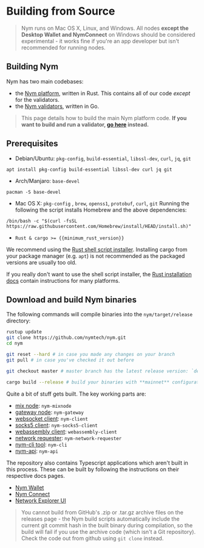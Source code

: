 # Building from Source

> Nym runs on Mac OS X, Linux, and Windows. All nodes **except the Desktop Wallet and NymConnect** on Windows should be considered experimental - it works fine if you're an app developer but isn't recommended for running nodes.

## Building Nym
Nym has two main codebases:

- the [Nym platform](https://github.com/nymtech/nym), written in Rust. This contains all of our code _except_ for the validators.
- the [Nym validators](https://github.com/nymtech/nyxd), written in Go.

> This page details how to build the main Nym platform code. **If you want to build and run a validator, [go here](../nodes/validator-setup.md) instead.**

## Prerequisites
- Debian/Ubuntu: `pkg-config`, `build-essential`, `libssl-dev`, `curl`, `jq`, `git`

```
apt install pkg-config build-essential libssl-dev curl jq git
```

- Arch/Manjaro: `base-devel`

```
pacman -S base-devel
```

- Mac OS X: `pkg-config` , `brew`, `openss1`, `protobuf`, `curl`, `git`
Running the following the script installs Homebrew and the above dependencies:

```
/bin/bash -c "$(curl -fsSL https://raw.githubusercontent.com/Homebrew/install/HEAD/install.sh)"
```

- `Rust & cargo >= {{minimum_rust_version}}`

We recommend using the [Rust shell script installer](https://www.rust-lang.org/tools/install). Installing cargo from your package manager (e.g. `apt`) is not recommended as the packaged versions are usually too old.

If you really don't want to use the shell script installer, the [Rust installation docs](https://forge.rust-lang.org/infra/other-installation-methods.html) contain instructions for many platforms.

## Download and build Nym binaries
The following commands will compile binaries into the `nym/target/release` directory:

```sh
rustup update
git clone https://github.com/nymtech/nym.git
cd nym

git reset --hard # in case you made any changes on your branch
git pull # in case you've checked it out before

git checkout master # master branch has the latest release version: `develop` will most likely be incompatible with deployed public networks

cargo build --release # build your binaries with **mainnet** configuration
```

Quite a bit of stuff gets built. The key working parts are:

* [mix node](../nodes/mix-node-setup.md): `nym-mixnode`
* [gateway node](../nodes/gateway-setup.md): `nym-gateway`
* [websocket client](https://nymtech.net/docs/clients/websocket-client.html): `nym-client`
* [socks5 client](https://nymtech.net/docs/clients/socks5-client.html): `nym-socks5-client`
* [webassembly client](https://nymtech.net/docs/clients/webassembly-client.html): `webassembly-client`
* [network requester](../nodes/network-requester-setup.md): `nym-network-requester`
* [nym-cli tool](https://nymtech.net/docs/tools/nym-cli.html): `nym-cli`
* [nym-api](../nodes/nym-api.md): `nym-api`

[//]: # (* [nymvisor]&#40;../nodes/nymvisor-upgrade.md&#41;: `nymvisor`)
 
The repository also contains Typescript applications which aren't built in this process. These can be built by following the instructions on their respective docs pages.
* [Nym Wallet](https://nymtech.net/docs/wallet/desktop-wallet.html)
* [Nym Connect](https://nymtech.net/developers/quickstart/nymconnect-gui.html)
* [Network Explorer UI](https://nymtech.net/docs/explorers/mixnet-explorer.html)

> You cannot build from GitHub's .zip or .tar.gz archive files on the releases page - the Nym build scripts automatically include the current git commit hash in the built binary during compilation, so the build will fail if you use the archive code (which isn't a Git repository). Check the code out from github using `git clone` instead.
